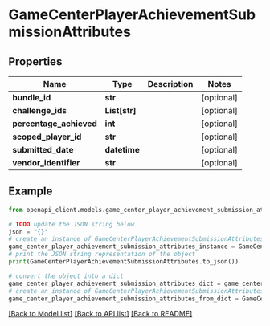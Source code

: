 # GameCenterPlayerAchievementSubmissionAttributes


## Properties

Name | Type | Description | Notes
------------ | ------------- | ------------- | -------------
**bundle_id** | **str** |  | [optional] 
**challenge_ids** | **List[str]** |  | [optional] 
**percentage_achieved** | **int** |  | [optional] 
**scoped_player_id** | **str** |  | [optional] 
**submitted_date** | **datetime** |  | [optional] 
**vendor_identifier** | **str** |  | [optional] 

## Example

```python
from openapi_client.models.game_center_player_achievement_submission_attributes import GameCenterPlayerAchievementSubmissionAttributes

# TODO update the JSON string below
json = "{}"
# create an instance of GameCenterPlayerAchievementSubmissionAttributes from a JSON string
game_center_player_achievement_submission_attributes_instance = GameCenterPlayerAchievementSubmissionAttributes.from_json(json)
# print the JSON string representation of the object
print(GameCenterPlayerAchievementSubmissionAttributes.to_json())

# convert the object into a dict
game_center_player_achievement_submission_attributes_dict = game_center_player_achievement_submission_attributes_instance.to_dict()
# create an instance of GameCenterPlayerAchievementSubmissionAttributes from a dict
game_center_player_achievement_submission_attributes_from_dict = GameCenterPlayerAchievementSubmissionAttributes.from_dict(game_center_player_achievement_submission_attributes_dict)
```
[[Back to Model list]](../README.md#documentation-for-models) [[Back to API list]](../README.md#documentation-for-api-endpoints) [[Back to README]](../README.md)



